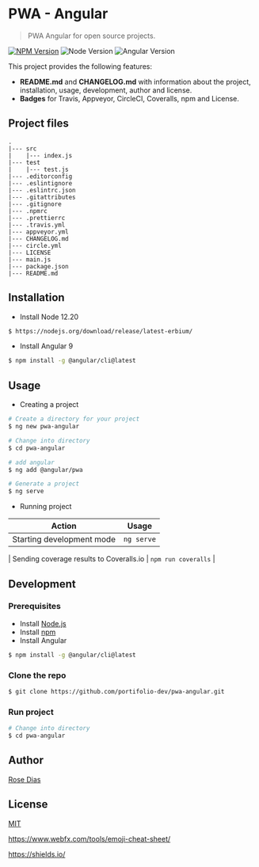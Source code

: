 # PWA - Angular

> PWA Angular for open source projects.

[![NPM Version][npm-badge]][npm-url]
![Node Version][node-badge]
![Angular Version][angular-badge]


This project provides the following features:


- **README.md** and **CHANGELOG.md** with information about the project, installation, usage, development, author and license.
- **Badges** for Travis, Appveyor, CircleCI, Coveralls, npm and License.

## Project files

```text
.
|--- src
|    |--- index.js
|--- test
|    |--- test.js
|--- .editorconfig
|--- .eslintignore
|--- .eslintrc.json
|--- .gitattributes
|--- .gitignore
|--- .npmrc
|--- .prettierrc
|--- .travis.yml
|--- appveyor.yml
|--- CHANGELOG.md
|--- circle.yml
|--- LICENSE
|--- main.js
|--- package.json
|--- README.md
```

## Installation

- Install Node 12.20

```bash
$ https://nodejs.org/download/release/latest-erbium/
```


- Install Angular 9

```bash
$ npm install -g @angular/cli@latest
```


## Usage

- Creating a project

```bash
# Create a directory for your project
$ ng new pwa-angular

# Change into directory
$ cd pwa-angular

# add angular 
$ ng add @angular/pwa

# Generate a project
$ ng serve
```

- Running project

| Action                                   | Usage               |
| ---------------------------------------- | ------------------- |
| Starting development mode                | `ng serve`         |

| Sending coverage results to Coveralls.io | `npm run coveralls` |

## Development

### Prerequisites

- Install [Node.js](https://nodejs.org/download/release/latest-erbium/)
- Install [npm](https://www.npmjs.com/)
- Install Angular 

```bash
$ npm install -g @angular/cli@latest
```

### Clone the repo

```bash
$ git clone https://github.com/portifolio-dev/pwa-angular.git
```

### Run project

```bash
# Change into directory
$ cd pwa-angular


```

## Author

[Rose Dias]()


## License

[MIT](https://github.com/robertoachar/generator-oss-project/blob/master/LICENSE)

[node-badge]: https://img.shields.io/badge/node-12.20-brightgreen

[angular-badge]: https://img.shields.io/badge/angular-13.3.4-brightgreen


[npm-badge]: https://img.shields.io/badge/npm-6.14.16-brightgreen


[npm-url]: https://www.npmjs.com/package/generator-oss-project
[npm-downloads-badge]: https://img.shields.io/npm/dt/generator-oss-project.svg
[npm-downloads-url]: https://www.npmjs.com/package/generator-oss-project
[travis-badge]: https://travis-ci.org/robertoachar/generator-oss-project.svg?branch=master
[travis-url]: https://travis-ci.org/robertoachar/generator-oss-project
[circleci-badge]: https://circleci.com/gh/robertoachar/generator-oss-project/tree/master.svg?style=shield
[circleci-url]: https://circleci.com/gh/robertoachar/generator-oss-project
[appveyor-badge]: https://ci.appveyor.com/api/projects/status/github/robertoachar/generator-oss-project?branch=master&svg=true
[appveyor-url]: https://ci.appveyor.com/project/robertoachar/generator-oss-project
[coveralls-badge]: https://coveralls.io/repos/github/robertoachar/generator-oss-project/badge.svg?branch=master
[coveralls-url]: https://coveralls.io/github/robertoachar/generator-oss-project?branch=master
[license-badge]: https://img.shields.io/github/license/robertoachar/generator-oss-project.svg
[license-url]: https://opensource.org/licenses/MIT

https://www.webfx.com/tools/emoji-cheat-sheet/

https://shields.io/

